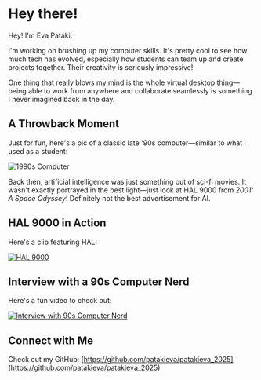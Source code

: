 # Hey there!

Hey! I'm Eva Pataki.

I'm working on brushing up my computer skills. It's pretty cool to see how much tech has evolved, especially how students can team up and create projects together. Their creativity is seriously impressive!

One thing that really blows my mind is the whole virtual desktop thing—being able to work from anywhere and collaborate seamlessly is something I never imagined back in the day.

## A Throwback Moment
Just for fun, here's a pic of a classic late '90s computer—similar to what I used as a student:

![1990s Computer](https://tse3.mm.bing.net/th?id=OIP.cyGf5uhbyMD3peZ4H9_RFgHaHa&pid=Api)

Back then, artificial intelligence was just something out of sci-fi movies. It wasn't exactly portrayed in the best light—just look at HAL 9000 from *2001: A Space Odyssey*! Definitely not the best advertisement for AI. 

## HAL 9000 in Action
Here's a clip featuring HAL:

[![HAL 9000](https://img.youtube.com/vi/Wy4EfdnMZ5g/0.jpg)](https://youtu.be/Wy4EfdnMZ5g?si=s1apDfdnxNLLa8RY)

## Interview with a 90s Computer Nerd
Here's a fun video to check out:

[![Interview with 90s Computer Nerd](https://img.youtube.com/vi/KQib7LUCdDI/0.jpg)](https://youtu.be/KQib7LUCdDI?si=l4rjojq39xATAV0h)

## Connect with Me
Check out my GitHub: [https://github.com/patakieva/patakieva_2025](https://github.com/patakieva/patakieva_2025)
